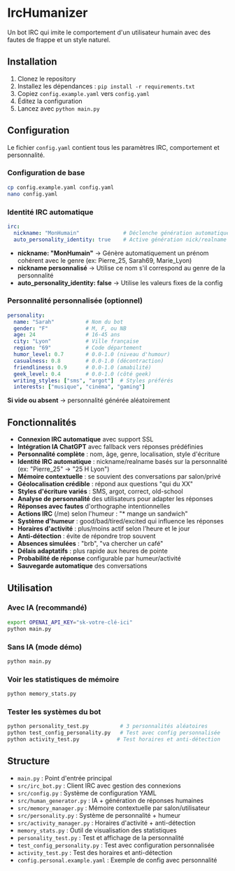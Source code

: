 # IrcHumanizer

Un bot IRC qui imite le comportement d'un utilisateur humain avec des fautes de frappe et un style naturel.

## Installation

1. Clonez le repository
2. Installez les dépendances : `pip install -r requirements.txt`
3. Copiez `config.example.yaml` vers `config.yaml`
4. Éditez la configuration
5. Lancez avec `python main.py`

## Configuration

Le fichier `config.yaml` contient tous les paramètres IRC, comportement et personnalité.

### Configuration de base
```bash
cp config.example.yaml config.yaml
nano config.yaml
```

### Identité IRC automatique
```yaml
irc:
  nickname: "MonHumain"              # Déclenche génération automatique
  auto_personality_identity: true    # Active génération nick/realname
```

- **nickname: "MonHumain"** → Génère automatiquement un prénom cohérent avec le genre (ex: Pierre_25, Sarah69, Marie_Lyon)
- **nickname personnalisé** → Utilise ce nom s'il correspond au genre de la personnalité
- **auto_personality_identity: false** → Utilise les valeurs fixes de la config

### Personnalité personnalisée (optionnel)
```yaml
personality:
  name: "Sarah"          # Nom du bot
  gender: "F"            # M, F, ou NB
  age: 24                # 16-45 ans
  city: "Lyon"           # Ville française
  region: "69"           # Code département
  humor_level: 0.7       # 0.0-1.0 (niveau d'humour)
  casualness: 0.8        # 0.0-1.0 (décontraction)
  friendliness: 0.9      # 0.0-1.0 (amabilité)
  geek_level: 0.4        # 0.0-1.0 (côté geek)
  writing_styles: ["sms", "argot"]  # Styles préférés
  interests: ["musique", "cinéma", "gaming"]
```

**Si vide ou absent** → personnalité générée aléatoirement

## Fonctionnalités

- **Connexion IRC automatique** avec support SSL
- **Intégration IA ChatGPT** avec fallback vers réponses prédéfinies
- **Personnalité complète** : nom, âge, genre, localisation, style d'écriture
- **Identité IRC automatique** : nickname/realname basés sur la personnalité (ex: "Pierre_25" → "25 H Lyon")
- **Mémoire contextuelle** : se souvient des conversations par salon/privé
- **Géolocalisation crédible** : répond aux questions "qui du XX"
- **Styles d'écriture variés** : SMS, argot, correct, old-school
- **Analyse de personnalité** des utilisateurs pour adapter les réponses
- **Réponses avec fautes** d'orthographe intentionnelles
- **Actions IRC** (/me) selon l'humeur : "* mange un sandwich"
- **Système d'humeur** : good/bad/tired/excited qui influence les réponses
- **Horaires d'activité** : plus/moins actif selon l'heure et le jour
- **Anti-détection** : évite de répondre trop souvent
- **Absences simulées** : "brb", "va chercher un café"
- **Délais adaptatifs** : plus rapide aux heures de pointe
- **Probabilité de réponse** configurable par humeur/activité
- **Sauvegarde automatique** des conversations

## Utilisation

### Avec IA (recommandé)
```bash
export OPENAI_API_KEY="sk-votre-clé-ici"
python main.py
```

### Sans IA (mode démo)
```bash
python main.py
```

### Voir les statistiques de mémoire
```bash
python memory_stats.py
```

### Tester les systèmes du bot
```bash
python personality_test.py          # 3 personnalités aléatoires
python test_config_personality.py   # Test avec config personnalisée
python activity_test.py            # Test horaires et anti-détection
```

## Structure

- `main.py` : Point d'entrée principal
- `src/irc_bot.py` : Client IRC avec gestion des connexions
- `src/config.py` : Système de configuration YAML
- `src/human_generator.py` : IA + génération de réponses humaines
- `src/memory_manager.py` : Mémoire contextuelle par salon/utilisateur
- `src/personality.py` : Système de personnalité + humeur
- `src/activity_manager.py` : Horaires d'activité + anti-détection
- `memory_stats.py` : Outil de visualisation des statistiques
- `personality_test.py` : Test et affichage de la personnalité
- `test_config_personality.py` : Test avec configuration personnalisée
- `activity_test.py` : Test des horaires et anti-détection
- `config.personal.example.yaml` : Exemple de config avec personnalité
